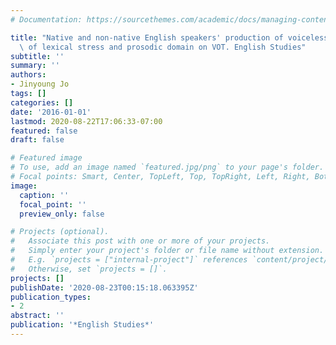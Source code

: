 ```yaml
---
# Documentation: https://sourcethemes.com/academic/docs/managing-content/

title: "Native and non-native English speakers' production of voiceless stops: Effects\
  \ of lexical stress and prosodic domain on VOT. English Studies"
subtitle: ''
summary: ''
authors:
- Jinyoung Jo
tags: []
categories: []
date: '2016-01-01'
lastmod: 2020-08-22T17:06:33-07:00
featured: false
draft: false

# Featured image
# To use, add an image named `featured.jpg/png` to your page's folder.
# Focal points: Smart, Center, TopLeft, Top, TopRight, Left, Right, BottomLeft, Bottom, BottomRight.
image:
  caption: ''
  focal_point: ''
  preview_only: false

# Projects (optional).
#   Associate this post with one or more of your projects.
#   Simply enter your project's folder or file name without extension.
#   E.g. `projects = ["internal-project"]` references `content/project/deep-learning/index.md`.
#   Otherwise, set `projects = []`.
projects: []
publishDate: '2020-08-23T00:15:18.063395Z'
publication_types:
- 2
abstract: ''
publication: '*English Studies*'
---
```

